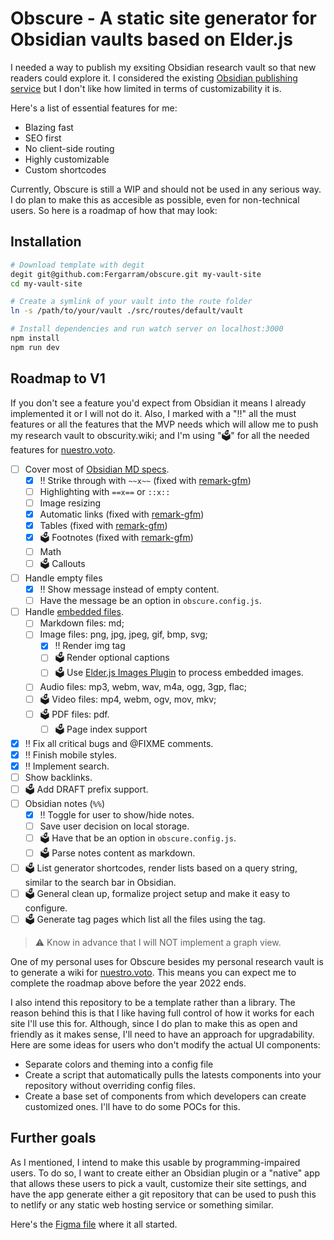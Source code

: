 # Obscure - A static site generator for Obsidian vaults based on Elder.js 

I needed a way to publish my exsiting Obsidian research vault so that new readers could explore it. I considered the existing [Obsidian publishing service](https://obsidian.md/publish) but I don't like how limited in terms of customizability it is.

Here's a list of essential features for me:

- Blazing fast
- SEO first
- No client-side routing
- Highly customizable
- Custom shortcodes

Currently, Obscure is still a WIP and should not be used in any serious way. I do plan to make this as accesible as possible, even for non-technical users. So here is a roadmap of how that may look:

## Installation

```bash
# Download template with degit
degit git@github.com:Fergarram/obscure.git my-vault-site
cd my-vault-site

# Create a symlink of your vault into the route folder
ln -s /path/to/your/vault ./src/routes/default/vault

# Install dependencies and run watch server on localhost:3000
npm install
npm run dev
```

## Roadmap to V1

If you don't see a feature you'd expect from Obsidian it means I already implemented it or I will not do it. Also, I marked with a "‼️" all the must features or all the features that the MVP needs which will allow me to push my research vault to obscurity.wiki; and I'm using "🗳" for all the needed features for [nuestro.voto](//fernando.works/projects/nuestro-voto).

- [ ] Cover most of [Obsidian MD specs](https://help.obsidian.md/How+to/Format+your+notes).
	- [x] ‼️ Strike through with `~~x~~` (fixed with [remark-gfm](https://github.com/remarkjs/remark-gfm))
	- [ ] Highlighting with `==x==` or `::x::`
	- [ ] Image resizing
	- [x] Automatic links (fixed with [remark-gfm](https://github.com/remarkjs/remark-gfm))
	- [x] Tables (fixed with [remark-gfm](https://github.com/remarkjs/remark-gfm))
	- [x] 🗳 Footnotes (fixed with [remark-gfm](https://github.com/remarkjs/remark-gfm))
	- [ ] Math
	- [ ] 🗳 Callouts
- [ ] Handle empty files
	- [x] ‼️ Show message instead of empty content.
	- [ ] Have the message be an option in `obscure.config.js`.
- [ ] Handle [embedded files](https://help.obsidian.md/How+to/Embed+files).
	- [ ] Markdown files: md;
	- [ ] Image files: png, jpg, jpeg, gif, bmp, svg;
		- [x] ‼️ Render img tag
		- [ ] 🗳 Render optional captions
		- [ ] 🗳 Use [Elder.js Images Plugin](https://github.com/Elderjs/plugins/tree/master/packages/images) to process embedded images.
	- [ ] Audio files: mp3, webm, wav, m4a, ogg, 3gp, flac;
	- [ ] 🗳 Video files: mp4, webm, ogv, mov, mkv;
	- [ ] 🗳 PDF files: pdf.
		- [ ] 🗳 Page index support
- [x] ‼️ Fix all critical bugs and @FIXME comments.
- [x] ‼️ Finish mobile styles.
- [x] ‼️ Implement search.
- [ ] Show backlinks.
- [ ] 🗳 Add DRAFT prefix support.
- [ ] Obsidian notes (`%%`)
	- [x] ‼️ Toggle for user to show/hide notes.
	- [ ] Save user decision on local storage.
	- [ ] 🗳 Have that be an option in `obscure.config.js`.
	- [ ] 🗳 Parse notes content as markdown.
- [ ] 🗳 List generator shortcodes, render lists based on a query string, similar to the search bar in Obsidian.
- [ ] 🗳 General clean up, formalize project setup and make it easy to configure.
- [ ] 🗳 Generate tag pages which list all the files using the tag.

> ⚠️ Know in advance that I will NOT implement a graph view.

One of my personal uses for Obscure besides my personal research vault is to generate a wiki for [nuestro.voto](//fernando.works/projects/nuestro-voto). This means you can expect me to complete the roadmap above before the year 2022 ends.

I also intend this repository to be a template rather than a library. The reason behind this is that I like having full control of how it works for each site I'll use this for. Although, since I do plan to make this as open and friendly as it makes sense, I'll need to have an approach for upgradability. Here are some ideas for users who don't modify the actual UI components:

- Separate colors and theming into a config file
- Create a script that automatically pulls the latests components into your repository without overriding config files.
- Create a base set of components from which developers can create customized ones. I'll have to do some POCs for this.


## Further goals

As I mentioned, I intend to make this usable by programming-impaired users. To do so, I want to create either an Obsidian plugin or a "native" app that allows these users to pick a vault, customize their site settings, and have the app generate either a git repository that can be used to push this to netlify or any static web hosting service or something similar.

Here's the [Figma file](https://www.figma.com/file/S1H33ONKWWWsGL2n6zFTUc/Documentation-Template?node-id=0%3A1) where it all started.
